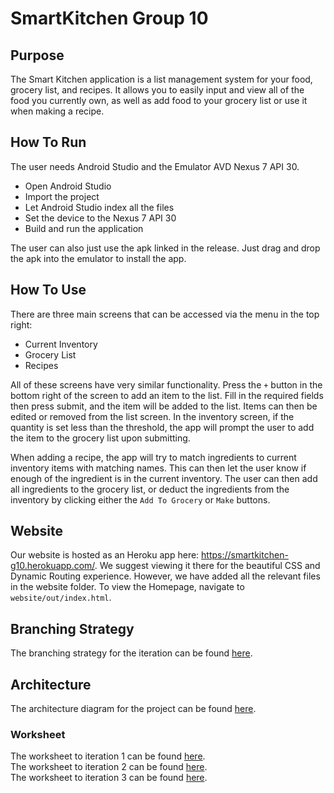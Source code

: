 # SmartKitchen Group 10

## Purpose
The Smart Kitchen application is a list management system for your food, grocery list, and recipes. It allows you to easily input and view all of the food you currently own, as well as add food to your grocery list or use it when making a recipe.

## How To Run
The user needs Android Studio and the Emulator AVD Nexus 7 API 30. 
- Open Android Studio
- Import the project
- Let Android Studio index all the files
- Set the device to the Nexus 7 API 30
- Build and run the application

The user can also just use the apk linked in the release. Just drag and drop the apk into the emulator to install the app.

## How To Use
There are three main screens that can be accessed via the menu in the top right:
- Current Inventory
- Grocery List
- Recipes

All of these screens have very similar functionality. Press the ```+``` button in the bottom right of the screen to add an item to the list. Fill in the required fields then press submit, and the item will be added to the list. Items can then be edited or removed from the list screen. In the inventory screen, if the quantity is set less than the threshold, the app will prompt the user to add the item to the grocery list upon submitting.

When adding a recipe, the app will try to match ingredients to current inventory items with matching names. This can then let the user know if enough of the ingredient is in the current inventory. The user can then add all ingredients to the grocery list, or deduct the ingredients from the inventory by clicking either the ```Add To Grocery``` or ```Make``` buttons.

## Website
Our website is hosted as an Heroku app here: https://smartkitchen-g10.herokuapp.com/. We suggest viewing it there for the beautiful CSS and Dynamic Routing experience. However, we have added all the relevant files in the website folder. To view the Homepage, navigate to ```website/out/index.html```.

## Branching Strategy

The branching strategy for the iteration can be found [here](Documents/branching_strategy.md).

## Architecture

The architecture diagram for the project can be found [here](ARCHITECTURE.md).

### Worksheet
The worksheet to iteration 1 can be found [here](worksheet.md).\
The worksheet to iteration 2 can be found [here](Worksheet2.md).\
The worksheet to iteration 3 can be found [here](worksheet3.md).

